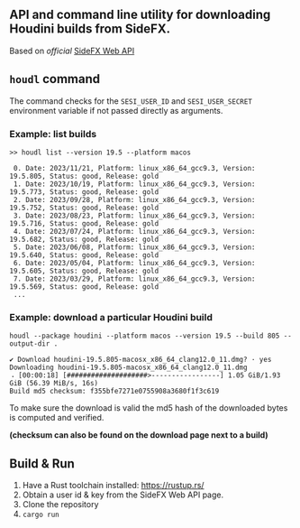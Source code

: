 ## API and command line utility for downloading Houdini builds from SideFX.

Based on _official_
[SideFX Web API](https://www.sidefx.com/docs/api/index.html)

## `houdl` command

The command checks for the `SESI_USER_ID` and `SESI_USER_SECRET` environment variable 
if not passed directly as arguments.

### Example: list builds
`>> houdl list --version 19.5 --platform macos`

```shell
 0. Date: 2023/11/21, Platform: linux_x86_64_gcc9.3, Version: 19.5.805, Status: good, Release: gold
 1. Date: 2023/10/19, Platform: linux_x86_64_gcc9.3, Version: 19.5.773, Status: good, Release: gold
 2. Date: 2023/09/28, Platform: linux_x86_64_gcc9.3, Version: 19.5.752, Status: good, Release: gold
 3. Date: 2023/08/23, Platform: linux_x86_64_gcc9.3, Version: 19.5.716, Status: good, Release: gold
 4. Date: 2023/07/24, Platform: linux_x86_64_gcc9.3, Version: 19.5.682, Status: good, Release: gold
 5. Date: 2023/06/08, Platform: linux_x86_64_gcc9.3, Version: 19.5.640, Status: good, Release: gold
 6. Date: 2023/05/04, Platform: linux_x86_64_gcc9.3, Version: 19.5.605, Status: good, Release: gold
 7. Date: 2023/03/29, Platform: linux_x86_64_gcc9.3, Version: 19.5.569, Status: good, Release: gold
 ...
```

### Example: download a particular Houdini build

`houdl --package houdini --platform macos --version 19.5 --build 805 --output-dir .`

```shell
✔ Download houdini-19.5.805-macosx_x86_64_clang12.0_11.dmg? · yes
Downloading houdini-19.5.805-macosx_x86_64_clang12.0_11.dmg
⠠ [00:00:18] [####################>-----------------] 1.05 GiB/1.93 GiB (56.39 MiB/s, 16s)
Build md5 checksum: f355bfe7271e0755908a3680f1f3c619
```
To make sure the download is valid the md5 hash of the downloaded bytes is computed and verified.

**(checksum can also be found on the download page next to a build)**

## Build & Run
1. Have a Rust toolchain installed: https://rustup.rs/
2. Obtain a user id & key from the SideFX Web API page.
3. Clone the repository
4. `cargo run`
